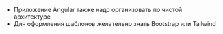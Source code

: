- Приложение Angular также надо организовать по чистой архитектуре
- Для оформления шаблонов желательно знать Bootstrap или Tailwind
